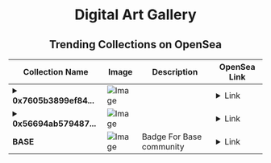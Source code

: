 <div align="center">

# Digital Art Gallery

## Trending Collections on OpenSea

| Collection Name                       | Image                                                                                     | Description                       | OpenSea Link                                                                                          |
|---------------------------------------|-------------------------------------------------------------------------------------------|-----------------------------------|--------------------------------------------------------------------------------------------------------|
| **<details><summary>0x7605b3899ef84...</summary>0x7605b3899ef843bd500cabe3d6ed47ef8accfd3c</details>** | ![Image](https://i.seadn.io/s/raw/files/3f119867a9a90aa02e57dd512c900f3e.gif?w=500&auto=format?w=200&auto=format) |  | <details><summary>Link</summary>[0x7605b3899ef843bd500cabe3d6ed47ef8accfd3c](https://opensea.io/collection/0x7605b3899ef843bd500cabe3d6ed47ef8accfd3c)</details> |
| **<details><summary>0x56694ab579487...</summary>0x56694ab579487262a13b267ce325fd417bb1e5fa</details>** | ![Image](https://i.seadn.io/s/raw/files/3f119867a9a90aa02e57dd512c900f3e.gif?w=500&auto=format?w=200&auto=format) |  | <details><summary>Link</summary>[0x56694ab579487262a13b267ce325fd417bb1e5fa](https://opensea.io/collection/0x56694ab579487262a13b267ce325fd417bb1e5fa)</details> |
| **BASE** | ![Image](https://i.seadn.io/s/raw/files/94c84081851b62cf81dbd0d1433aa6ea.jpg?w=500&auto=format?w=200&auto=format) | Badge For Base community  | <details><summary>Link</summary>[BASE](https://opensea.io/collection/base-1216)</details> |

</div>